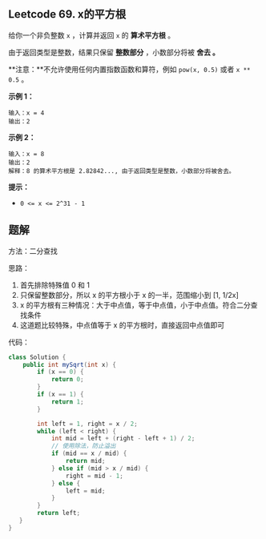 ## Leetcode 69. x的平方根

给你一个非负整数 `x` ，计算并返回 `x` 的 **算术平方根** 。

由于返回类型是整数，结果只保留 **整数部分** ，小数部分将被 **舍去 。**

**注意：**不允许使用任何内置指数函数和算符，例如 `pow(x, 0.5)` 或者 `x ** 0.5` 。

 

**示例 1：**

```
输入：x = 4
输出：2
```

**示例 2：**

```
输入：x = 8
输出：2
解释：8 的算术平方根是 2.82842..., 由于返回类型是整数，小数部分将被舍去。
```

 

**提示：**

- `0 <= x <= 2^31 - 1`



## 题解

方法：二分查找

思路：

1. 首先排除特殊值 0 和 1
2. 只保留整数部分，所以 x 的平方根小于 x 的一半，范围缩小到 [1, 1/2x]
3. x 的平方根有三种情况：大于中点值，等于中点值，小于中点值。符合二分查找条件
4. 这道题比较特殊，中点值等于 x 的平方根时，直接返回中点值即可

代码：

```java
class Solution {
    public int mySqrt(int x) {
        if (x == 0) {
            return 0;
        }
        if (x == 1) {
            return 1;
        }

        int left = 1, right = x / 2;
        while (left < right) {
            int mid = left + (right - left + 1) / 2;
            // 使用除法，防止溢出
            if (mid == x / mid) {
                return mid;
            } else if (mid > x / mid) {
                right = mid - 1;
            } else {
                left = mid;
            }
        }
        return left;
   }
}
```

